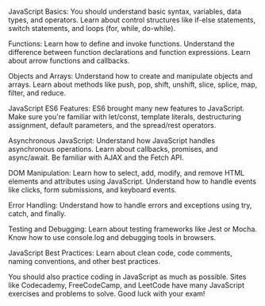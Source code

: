 

JavaScript Basics: You should understand basic syntax, variables, data types, and operators. Learn about control structures like if-else statements, switch statements, and loops (for, while, do-while).

Functions: Learn how to define and invoke functions. Understand the difference between function declarations and function expressions. Learn about arrow functions and callbacks.

Objects and Arrays: Understand how to create and manipulate objects and arrays. Learn about methods like push, pop, shift, unshift, slice, splice, map, filter, and reduce.

JavaScript ES6 Features: ES6 brought many new features to JavaScript. Make sure you're familiar with let/const, template literals, destructuring assignment, default parameters, and the spread/rest operators.

Asynchronous JavaScript: Understand how JavaScript handles asynchronous operations. Learn about callbacks, promises, and async/await. Be familiar with AJAX and the Fetch API.

DOM Manipulation: Learn how to select, add, modify, and remove HTML elements and attributes using JavaScript. Understand how to handle events like clicks, form submissions, and keyboard events.

Error Handling: Understand how to handle errors and exceptions using try, catch, and finally.

Testing and Debugging: Learn about testing frameworks like Jest or Mocha. Know how to use console.log and debugging tools in browsers.

JavaScript Best Practices: Learn about clean code, code comments, naming conventions, and other best practices.

You should also practice coding in JavaScript as much as possible. Sites like Codecademy, FreeCodeCamp, and LeetCode have many JavaScript exercises and problems to solve. Good luck with your exam!

